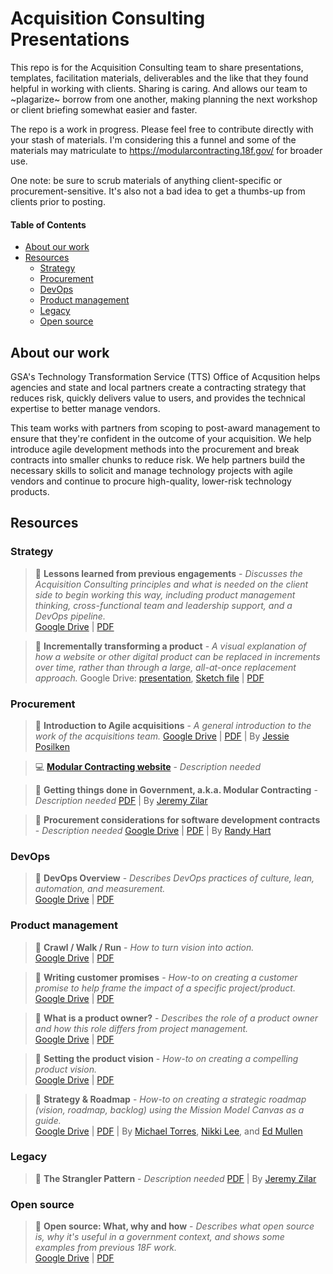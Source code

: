 # Acquisition Consulting Presentations

This repo is for the Acquisition Consulting team to share presentations, templates, facilitation materials, deliverables and the like that they found helpful in working with clients.  Sharing is caring.  And allows our team to ~plagarize~ borrow from one another, making planning the next workshop or client briefing somewhat easier and faster.  

The repo is a work in progress.  Please feel free to contribute directly with your stash of materials.  I'm considering this a funnel and some of the materials may matriculate to https://modularcontracting.18f.gov/ for broader use.  

One note:  be sure to scrub materials of anything client-specific or procurement-sensitive.  It's also not a bad idea to get a thumbs-up from clients prior to posting.  

#### Table of Contents
- [About our work](#about-our-work)
- [Resources](#resources)
    - [Strategy](#strategy)
    - [Procurement](#procurement)
    - [DevOps](#devops)
    - [Product management](#product-management)
    - [Legacy](#legacy)
    - [Open source](#open-source)
   

## About our work
GSA's Technology Transformation Service (TTS) Office of Acqusition helps agencies and state and local partners create a contracting strategy that reduces risk, quickly delivers value to users, and provides the technical expertise to better manage vendors. 

This team works with partners from scoping to post-award management to ensure that they're confident in the outcome of your acquisition. We help introduce agile development methods into the procurement and break contracts into smaller chunks to reduce risk. We help partners build the necessary skills to solicit and manage technology projects with agile vendors and continue to procure high-quality, lower-risk technology products.  

## Resources

### Strategy
[//]: # "AK workshop"
[//]: # "AK Strategy"
[//]: # "CA Strategy"

> :blue_book: **Lessons learned from previous engagements** - _Discusses the Acquisition Consulting principles and what is needed on the client side to begin working this way, including product management thinking, cross-functional team and leadership support, and a DevOps pipeline._     
[Google Drive](https://docs.google.com/presentation/d/1THdDgecX5qQcbUkDCVGbNNsnuyDewC7faRhtG5HRsLQ/edit) | [PDF](presentations/Lessons%20learned%20from%20past%20engagements.pdf)

> :blue_book: **Incrementally transforming a product** - _A visual explanation of how a website or other digital product can be replaced in increments over time, rather than through a large, all-at-once replacement approach._ Google Drive: [presentation](https://docs.google.com/presentation/d/1W0k2TzXixWrN8aHQYUvzqZvPIEQmRR84HwspqPelsg0/edit), [Sketch file](https://drive.google.com/open?id=0B7B4Cxnx7uf2S01rSnk2ZFM3dGc) | [PDF](https://github.com/18F/acq-alaska-dhss-modernization/blob/master/assets/modular-experience.pdf) 

### Procurement
> :blue_book: **Introduction to Agile acquisitions** - _A general introduction to the work of the acquisitions team._ [Google Drive](https://docs.google.com/presentation/d/1JqvIwlB7SMQU7mHkGQAW0huIlp3PNpaYCQOhN7mWFYk/edit#slide=id.g11b16e26a9_0_5) | [PDF](https://github.com/18F/acq-presentations/blob/master/presentations/Agile%20Acquisitions%20Presentation.pdf) | By [Jessie Posilken](https://github.com/jposi)

> :computer: **[Modular Contracting website](https://modularcontracting.18f.gov/)** - _Description needed_ 

> :blue_book: **Getting things done in Government, a.k.a. Modular Contracting** - _Description needed_ [PDF](https://github.com/18F/acq-presentations/blob/master/presentations/Presentation%20Modular%20Contracting%20(1).pdf) | By [Jeremy Zilar](https://github.com/jeremyzilar)

[//]: # "Randy's docs"

> :blue_book: **Procurement considerations for software development contracts** - _Description needed_ [Google Drive](https://docs.google.com/document/d/1ysssq2zPnam2vhUzR-6ty-wd9tiGQsv5lQbqCGApQoc/edit) | [PDF](https://github.com/18F/acq-presentations/blob/master/presentations/Procurement%20Considerations%20for%20Agile%20SW.pdf) | By [Randy Hart](https://github.com/randyhart)

### DevOps
> :blue_book: **DevOps Overview** - _Describes DevOps practices of culture, lean, automation, and measurement._     
[Google Drive](https://docs.google.com/presentation/d/1iHkHjNT6JM36j1nUkhT6vCVfUTsQOD5yS-_aaPVKNBQ/edit) | [PDF](presentations/DevOps%20Overview.pdf)

[//]: # "Notes from AK"

### Product management

> :blue_book: **Crawl / Walk / Run** - _How to turn vision into action._     
[Google Drive](https://docs.google.com/presentation/d/19fFWy9wXefKw8ILSAuDsJ8m_w7EL5aF8PPKJmJjQDAA/edit#slide=id.g1b05f3d75a_0_198) | [PDF](presentations/Crawl-Walk-Run.pdf)

> :blue_book: **Writing customer promises** - _How-to on creating a customer promise to help frame the impact of a specific project/product._     
[Google Drive](https://docs.google.com/presentation/d/1TTmQ4_as4lxjIbrjdHL-XPaLwQbICK4SBxlIQEDOf6E/edit#slide=id.gf774b1724_1_76) | [PDF](presentations/Writing%20customer%20promises.pdf)

> :blue_book: **What is a product owner?** - _Describes the role of a product owner and how this role differs from project management._     
[Google Drive](https://drive.google.com/open?id=1Ubj9M1ww4YaFf5-8M4a8Og1UAOUuwdzbipXMr_KNK8E) | [PDF](presentations/Product%20owner.pdf)

> :blue_book: **Setting the product vision** - _How-to on creating a compelling product vision._     
[Google Drive](https://drive.google.com/open?id=15l1GZ1-Z3cVksZ2_QRWAqRXUKoYmhS9TMptxeAEoikY) | [PDF](presentations/Setting%20the%20product%20vision.pdf)

> :blue_book: **Strategy & Roadmap** - _How-to on creating a strategic roadmap (vision, roadmap, backlog) using the Mission Model Canvas as a guide._     
[Google Drive](https://drive.google.com/open?id=1rZs5Bqd_aMYtR80WCfd97LLd9YF4P7HfdCnVQoQpBvg) | [PDF](presentations/Strategy%20and%20Roadmap.pdf) | By [Michael Torres](https://github.com/mtorres253), [Nikki Lee](https://github.com/nkkl), and [Ed Mullen](https://github.com/edmullen)

[//]: # "Roadmap examples"

### Legacy
> :blue_book: **The Strangler Pattern** - _Description needed_ [PDF](https://github.com/18F/acq-presentations/blob/master/presentations/Presentation%20Strangler%20Pattern%20(1).pdf) | By [Jeremy Zilar](https://github.com/jeremyzilar)

[//]: # "Kane's docs"
[//]: # "Prototyping is needed"

### Open source

> :blue_book: **Open source: What, why and how** - _Describes what open source is, why it's useful in a government context, and shows some examples from previous 18F work._     
[Google Drive](https://drive.google.com/open?id=1rpQPxzozq1Jn2ISj-ROwaxn0q8owm46_DMJYrxEkXjY) | [PDF](presentations/Open%20source-%20why%20and%20how-.pdf)

[//]: # "Start open from the beginning"
[//]: # "Look at one-page for materials"
